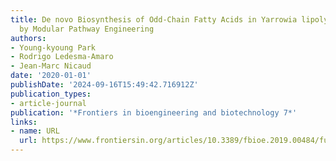 ```yaml
---
title: De novo Biosynthesis of Odd-Chain Fatty Acids in Yarrowia lipolytica Enabled
  by Modular Pathway Engineering
authors:
- Young-kyoung Park
- Rodrigo Ledesma-Amaro
- Jean-Marc Nicaud
date: '2020-01-01'
publishDate: '2024-09-16T15:49:42.716912Z'
publication_types:
- article-journal
publication: '*Frontiers in bioengineering and biotechnology 7*'
links:
- name: URL
  url: https://www.frontiersin.org/articles/10.3389/fbioe.2019.00484/full
---
```

